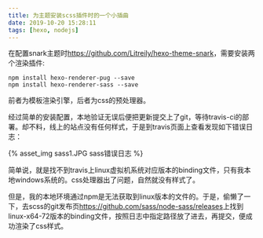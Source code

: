 ```yaml
---
title: 为主题安装scss插件时的一个小插曲
date: 2019-10-20 15:28:11
tags: [hexo, nodejs]
---
```


在配置snark主题时<https://github.com/Litreily/hexo-theme-snark>，需要安装两个渲染插件:

```shell
npm install hexo-renderer-pug --save
npm install hexo-renderer-sass --save
```

<!--more-->

前者为模板渲染引擎，后者为css的预处理器。

经过简单的安装配置，本地验证无误后便把更新提交上了git，等待travis-ci的部署。却不料，线上的站点没有任何样式，于是到travis页面上查看发现如下错误日志：

{% asset_img sass1.JPG sass错误日志 %}

简单说，就是找不到travis上linux虚拟机系统对应版本的binding文件，只有我本地windows系统的。css处理器出了问题，自然就没有样式了。

但是，我的本地环境通过npm是无法获取到linux版本的文件的。于是，偷懒了一下，去scss的git发布页<https://github.com/sass/node-sass/releases>上找到linux-x64-72版本的binding文件，按照日志中指定路径放了进去，再提交，便成功渲染了css样式。